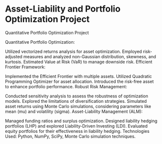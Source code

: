 # Asset-Liability and Portfolio Optimization Project
Quantitative Portfolio Optimization Project

Quantitative Portfolio Optimization:

Utilized vectorized returns analysis for asset optimization.
Employed risk-adjusted measures and analyzed non-Gaussian distribution, skewness, and kurtosis.
Estimated Value at Risk (VaR) to manage downside risk.
Efficient Frontier Framework:

Implemented the Efficient Frontier with multiple assets.
Utilized Quadratic Programming Optimizer for asset allocation.
Introduced the risk-free asset to enhance portfolio performance.
Robust Risk Management:

Conducted sensitivity analysis to assess the robustness of optimization models.
Explored the limitations of diversification strategies.
Simulated asset returns using Monte Carlo simulations, considering parameters like mean (mu) and volatility (sigma).
Asset-Liability Management (ALM):

Managed funding ratios and surplus optimization.
Designed liability hedging portfolios (LHP) and explored Liability-Driven Investing (LDI).
Evaluated equity portfolios for their effectiveness in liability hedging.
Technologies Used:
Python, NumPy, SciPy, Monte Carlo simulation techniques.
